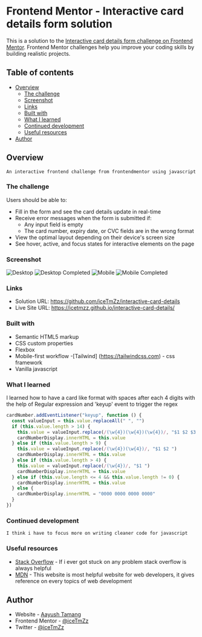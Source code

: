 # Frontend Mentor - Interactive card details form solution

This is a solution to the [Interactive card details form challenge on Frontend Mentor](https://www.frontendmentor.io/challenges/interactive-card-details-form-XpS8cKZDWw). Frontend Mentor challenges help you improve your coding skills by building realistic projects.

## Table of contents

- [Overview](#overview)
  - [The challenge](#the-challenge)
  - [Screenshot](#screenshot)
  - [Links](#links)
  - [Built with](#built-with)
  - [What I learned](#what-i-learned)
  - [Continued development](#continued-development)
  - [Useful resources](#useful-resources)
- [Author](#author)

## Overview

    An interactive frontend challenge from frontendmentor using javascript

### The challenge

Users should be able to:

- Fill in the form and see the card details update in real-time
- Receive error messages when the form is submitted if:
  - Any input field is empty
  - The card number, expiry date, or CVC fields are in the wrong format
- View the optimal layout depending on their device's screen size
- See hover, active, and focus states for interactive elements on the page

### Screenshot

![Desktop](./images/screenshots/desktop.png)
![Desktop Completed](./images/screenshots/desktop-completed.png)
![Mobile](./images/screenshots/mobile.png)
![Mobile Completed](./images/screenshots/mobile-completed.png)

### Links

- Solution URL: https://github.com/iceTmZz/interactive-card-details
- Live Site URL: https://icetmzz.github.io/interactive-card-details/

### Built with

- Semantic HTML5 markup
- CSS custom properties
- Flexbox
- Mobile-first workflow -[Tailwind] (https://tailwindcss.com) - css framework
- Vanilla javascript

### What I learned

I learned how to have a card like format with spaces after each 4 digits with the help of Regular expression and 'keyup' event to trigger the regex

```js
cardNumber.addEventListener("keyup", function () {
  const valueInput = this.value.replaceAll(" ", "")
  if (this.value.length > 14) {
    this.value = valueInput.replace(/(\w{4})(\w{4})(\w{4})/, "$1 $2 $3 ")
    cardNumberDisplay.innerHTML = this.value
  } else if (this.value.length > 9) {
    this.value = valueInput.replace(/(\w{4})(\w{4})/, "$1 $2 ")
    cardNumberDisplay.innerHTML = this.value
  } else if (this.value.length > 4) {
    this.value = valueInput.replace(/(\w{4})/, "$1 ")
    cardNumberDisplay.innerHTML = this.value
  } else if (this.value.length <= 4 && this.value.length != 0) {
    cardNumberDisplay.innerHTML = this.value
  } else {
    cardNumberDisplay.innerHTML = "0000 0000 0000 0000"
  }
})
```

### Continued development

    I think i have to focus more on writing cleaner code for javascript

### Useful resources

- [Stack Overflow](https://stackoverflow.com/) - If i ever got stuck on any problem stack overflow is always helpful
- [MDN](https://developer.mozilla.org/) - This website is most helpful website for web developers, it gives reference on every topics of web development

## Author

- Website - [Aayush Tamang](https://aayush-portfolio.vercel.app/)
- Frontend Mentor - [@iceTmZz](https://www.frontendmentor.io/profile/iceTmZz)
- Twitter - [@iceTmZz](https://www.twitter.com/iceTmZz)
